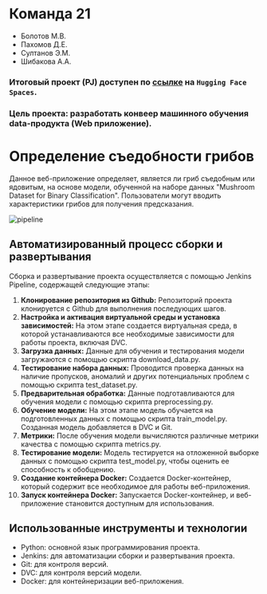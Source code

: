 # Команда 21
* Болотов М.В.
* Пахомов Д.Е.
* Султанов Э.М.
* Шибакова А.А.

### Итоговый проект (PJ) доступен по [ссылке](https://huggingface.co/spaces/Emil25/mlops_final_project) на ```Hugging Face Spaces```. 

### Цель проекта: разработать конвеер машинного обучения data-продукта (Web приложение).

# Определение съедобности грибов

Данное веб-приложение определяет, является ли гриб съедобным или ядовитым, на основе модели, обученной на наборе данных "Mushroom Dataset for Binary Classification". Пользователи могут вводить характеристики грибов для получения предсказания.

![pipeline](https://drive.google.com/uc?export=view&id=1rIlkQf-ZJLRWwECM978oiaD_IWBc9y3G)

## Автоматизированный процесс сборки и развертывания

Сборка и развертывание проекта осуществляется с помощью Jenkins Pipeline, содержащей следующие этапы:

1. **Клонирование репозитория из Github:** Репозиторий проекта клонируется с Github для выполнения последующих шагов.
2. **Настройка и активация виртуальной среды и установка зависимостей:** На этом этапе создается виртуальная среда, в которой устанавливаются все необходимые зависимости для работы проекта, включая DVC.
3. **Загрузка данных:** Данные для обучения и тестирования модели загружаются с помощью скрипта download_data.py.
4. **Тестирование набора данных:** Проводится проверка данных на наличие пропусков, аномалий и других потенциальных проблем с помощью скрипта test_dataset.py.
5. **Предварительная обработка:** Данные подготавливаются для обучения модели с помощью скрипта preprocessing.py.
6. **Обучение модели:** На этом этапе модель обучается на подготовленных данных с помощью скрипта train_model.py. Созданная модель добавляется в DVC и Git.
7. **Метрики:** После обучения модели вычисляются различные метрики качества с помощью скрипта metrics.py.
8. **Тестирование модели:** Модель тестируется на отложенной выборке данных с помощью скрипта test_model.py, чтобы оценить ее способность к обобщению.
9. **Создание контейнера Docker:** Создается Docker-контейнер, который содержит все необходимое для работы веб-приложения.
10. **Запуск контейнера Docker:** Запускается Docker-контейнер, и веб-приложение становится доступным для использования.

## Использованные инструменты и технологии

- Python: основной язык программирования проекта.
- Jenkins: для автоматизации сборки и развертывания проекта.
- Git: для контроля версий.
- DVC: для контроля версий модели.
- Docker: для контейнеризации веб-приложения.
